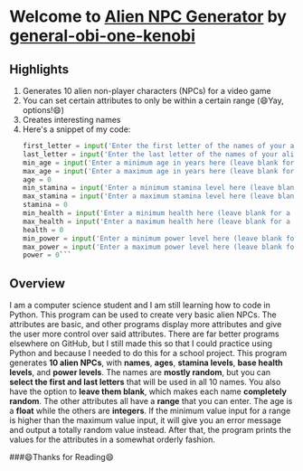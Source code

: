 # Welcome to [Alien NPC Generator](https://github.com/general-obi-one-kenobi/npc-generator/blob/main/main.py) by [general-obi-one-kenobi](https://github.com/general-obi-one-kenobi/npc-generator/tree/ma)

## Highlights
1. Generates 10 alien non-player characters (NPCs) for a video game
2. You can set certain attributes to only be within a certain range (😄Yay, options!😄)
3. Creates interesting names
4. Here's a snippet of my code:
   ```python
   first_letter = input('Enter the first letter of the names of your aliens here (Leave blank for a random starting letter): ')
   last_letter = input('Enter the last letter of the names of your aliens here: ')
   min_age = input('Enter a minimum age in years here (leave blank for a random minimum age): ')
   max_age = input('Enter a maximum age in years here (leave blank for a random maximum age): ')
   age = 0
   min_stamina = input('Enter a minimum stamina level here (leave blank for a random minimum stamina level): ')
   max_stamina = input('Enter a maximum stamina level here (leave blank for a random maximum stamina level): ')
   stamina = 0
   min_health = input('Enter a minimum health here (leave blank for a random minimum health): ')
   max_health = input('Enter a maximum health here (leave blank for a random maximum health): ')
   health = 0
   min_power = input('Enter a minimum power level here (leave blank for a random minimum power level): ')
   max_power = input('Enter a maximum power level here (leave blank for a random maximum power level): ')
   power = 0```

## Overview
I am a computer science student and I am still learning how to code in Python. This program can be used to create very basic alien NPCs. The attributes are basic, and other programs display more attributes and give the user more control over said attributes. There are far better programs elsewhere on GitHub, but I still made this so that I could practice using Python and because I needed to do this for a school project. This program generates **10 alien NPCs**, with **names**, **ages**, **stamina levels**, **base health levels**, and **power levels**. The names are **mostly random**, but you can **select the first and last letters** that will be used in all 10 names. You also have the option to **leave them blank**, which makes each name **completely random**. The other attributes all have a **range** that you can enter. The age is a **float** while the others are **integers**. If the minimum value input for a range is higher than the maximum value input, it will give you an error message and output a totally random value instead.  After that, the program prints the values for the attributes in a somewhat orderly fashion.


###😄Thanks for Reading😄
